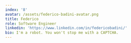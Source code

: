 ```yaml
---
index: '8'
avatar: /assets/federico-badini-avatar.png
title: Federico
role: Software Engineer
linkedin: 'https://www.linkedin.com/in/federicobadini/'
bio: I'm a robot. You won't stop me with a CAPTCHA.
---
```

